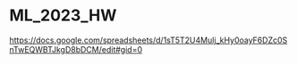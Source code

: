 # ML_2023_HW
https://docs.google.com/spreadsheets/d/1sT5T2U4Mulj_kHy0oayF6DZc0SnTwEQWBTJkgD8bDCM/edit#gid=0
